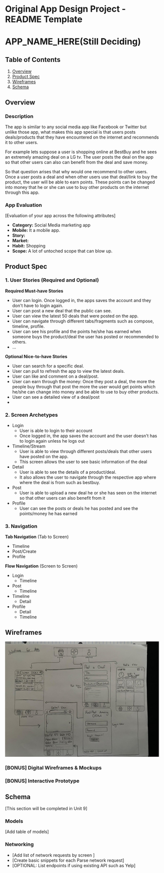 Original App Design Project - README Template
===

# APP_NAME_HERE(Still Deciding)

## Table of Contents
1. [Overview](#Overview)
1. [Product Spec](#Product-Spec)
1. [Wireframes](#Wireframes)
2. [Schema](#Schema)

## Overview
### Description
The app is similar to any social media app like Facebook or Twitter but unlike those app, what makes this app special is that users posts deals/products that they have encountered on the internet and recommends it to other users.

For example lets suppose a user is shopping online at BestBuy and he sees an extremely amazing deal on a LG tv. The user posts the deal on the app so that other users can also can benefit from the deal and save money. 

So that question arises that why would one recommend to other users. Once a user posts a deal and when other users use that deal/link to buy the product, the user will be able to earn points. These points can be changed into money that he or she can use to buy other products on the internet through this app.

### App Evaluation
[Evaluation of your app across the following attributes]
- **Category:** Social Media marketing app
- **Mobile:** It a mobile app.
- **Story:**
- **Market:** 
- **Habit:** Shopping
- **Scope:** A lot of untoched scope that can blow up.

## Product Spec

### 1. User Stories (Required and Optional)

**Required Must-have Stories**

* User can login. Once logged in, the apps saves the account and they don't have to login again.
* User can post a new deal that the public can see.
* User can view the latest 50 deals that were posted on the app.
* User can navigate through different tabs/fragments such as compose, timeline, profile.
* User can see his profile and the points he/she has earned when someone buys the product/deal the user has posted or recommended to others.
* ...

**Optional Nice-to-have Stories**

* User can search for a specific deal.
* User can pull to refresh the app to view the latest deals.
* User can like and comment on a deal/post.
* User can earn through the money: Once they post a deal, the more the people buy through that post the more the user would get points which he/she can change into money and be able to use to buy other products.
* User can see a detailed view of a deal/post
* 


### 2. Screen Archetypes

* Login
   * User is able to login to their account
   * Once logged in, the app saves the account and the user doesn't has to login again unless he logs out
* Timeline/Stream
   * User is able to view through different posts/deals that other users have posted on the app.
   * This screen allows the user to see basic information of the deal 
* Detail
    * User is able to see the details of a product/deal.
    * It also allows the user to navigate through the respective app where where the deal is from such as bestbuy. 
* Post
    * User is able to upload a new deal he or she has seen on the internet so that other users can also benefit from it
* Profile
    * User can see the posts or deals he has posted and see the points/money he has earned

### 3. Navigation

**Tab Navigation** (Tab to Screen)

* Timeline
* Post/Create
* Profile

**Flow Navigation** (Screen to Screen)

* Login
   * Timeline
* Post
   * Timeline
* Timeline
    * Detail
* Profile
    * Detail
    * Timeline

## Wireframes
<img src="https://github.com/wahab65/AndroidApp/blob/main/Wireframe.jpeg" width=600>

### [BONUS] Digital Wireframes & Mockups

### [BONUS] Interactive Prototype

## Schema 
[This section will be completed in Unit 9]
### Models
[Add table of models]
### Networking
- [Add list of network requests by screen ]
- [Create basic snippets for each Parse network request]
- [OPTIONAL: List endpoints if using existing API such as Yelp]
